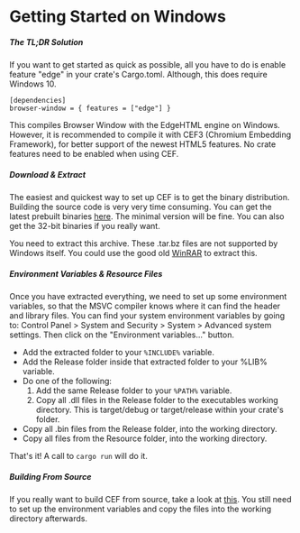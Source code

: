# Getting Started on Windows

##### The TL;DR Solution

If you want to get started as quick as possible, all you have to do is enable feature "edge" in your crate's Cargo.toml. Although, this does require Windows 10.

```
[dependencies]
browser-window = { features = ["edge"] }
```

This compiles Browser Window with the EdgeHTML engine on Windows.
However, it is recommended to compile it with CEF3 (Chromium Embedding Framework), for better support of the newest HTML5 features. No crate features need to be enabled when using CEF.

##### Download & Extract

The easiest and quickest way to set up CEF is to get the binary distribution.
Building the source code is very very time consuming.
You can get the latest prebuilt binaries [here](http://opensource.spotify.com/cefbuilds/index.html#windows64).
The minimal version will be fine.
You can also get the 32-bit binaries if you really want.

You need to extract this archive.
These .tar.bz files are not supported by Windows itself.
You could use the good old [WinRAR](https://www.rarlab.com/download.htm) to extract this.

##### Environment Variables & Resource Files

Once you have extracted everything, we need to set up some environment variables, so that the MSVC compiler knows where it can find the header and library files.
You can find your system environment variables by going to: Control Panel > System and Security > System > Advanced system settings.
Then click on the "Environment variables..." button.

* Add the extracted folder to your `%INCLUDE%` variable.
* Add the Release folder inside that extracted folder to your %LIB% variable.
* Do one of the following:
    1. Add the same Release folder to your `%PATH%` variable.
    2. Copy all .dll files in the Release folder to the executables working directory.
       This is target/debug or target/release within your crate's folder.
* Copy all .bin files from the Release folder, into the working directory.
* Copy all files from the Resource folder, into the working directory.

That's it!
A call to `cargo run` will do it.

##### Building From Source

If you really want to build CEF from source, take a look at [this](https://bitbucket.org/chromiumembedded/cef/wiki/MasterBuildQuickStart.md#markdown-header-windows-setup).
You still need to set up the environment variables and copy the files into the working directory afterwards.
